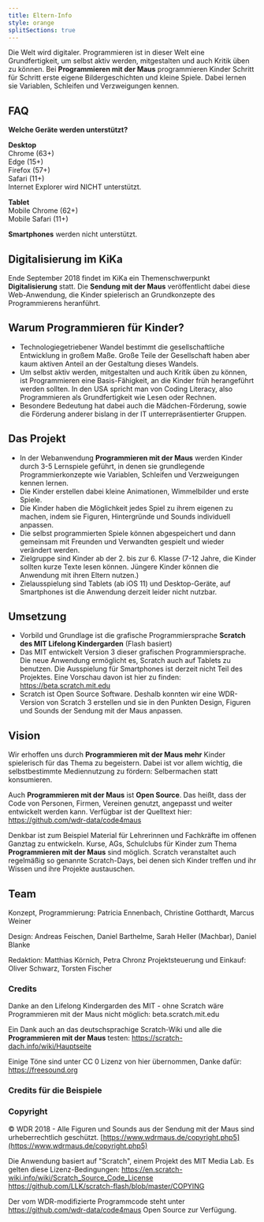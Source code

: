 ```yaml
---
title: Eltern-Info
style: orange
splitSections: true
---
```


Die Welt wird digitaler. Programmieren ist in dieser Welt eine Grundfertigkeit, um selbst aktiv werden, mitgestalten und auch Kritik üben zu können. Bei **Programmieren mit der Maus** programmieren Kinder Schritt für Schritt erste eigene Bildergeschichten und kleine Spiele. Dabei lernen sie Variablen, Schleifen und Verzweigungen kennen.

## FAQ

**Welche Geräte werden unterstützt?**

**Desktop**  
Chrome (63+)  
Edge (15+)  
Firefox (57+)  
Safari (11+)  
Internet Explorer wird NICHT unterstützt.

**Tablet**  
Mobile Chrome (62+)  
Mobile Safari (11+)

**Smartphones** werden nicht unterstützt.

## Digitalisierung im KiKa
Ende September 2018 findet im KiKa ein Themenschwerpunkt **Digitalisierung** statt. Die **Sendung mit der Maus** veröffentlicht dabei diese Web-Anwendung, die Kinder spielerisch an Grundkonzepte des Programmierens heranführt.

## Warum Programmieren für Kinder?
- Technologiegetriebener Wandel bestimmt die gesellschaftliche Entwicklung in großem Maße. Große Teile der Gesellschaft haben aber kaum aktiven Anteil an der Gestaltung dieses Wandels.
- Um selbst aktiv werden, mitgestalten und auch Kritik üben zu können, ist Programmieren eine Basis-Fähigkeit, an die Kinder früh herangeführt werden sollten. In den USA spricht man von Coding Literacy, also Programmieren als Grundfertigkeit wie Lesen oder Rechnen.
- Besondere Bedeutung hat dabei auch die Mädchen-Förderung, sowie die Förderung anderer bislang in der IT unterrepräsentierter Gruppen.

## Das Projekt
- In der Webanwendung **Programmieren mit der Maus** werden Kinder durch 3-5 Lernspiele geführt, in denen sie grundlegende Programmierkonzepte wie Variablen, Schleifen und Verzweigungen kennen lernen.
- Die Kinder erstellen dabei kleine Animationen, Wimmelbilder und erste Spiele.
- Die Kinder haben die Möglichkeit jedes Spiel zu ihrem eigenen zu machen, indem sie Figuren, Hintergründe und Sounds individuell anpassen.
- Die selbst programmierten Spiele können abgespeichert und dann gemeinsam mit Freunden und Verwandten gespielt und wieder verändert werden.
- Zielgruppe sind Kinder ab der 2. bis zur 6. Klasse (7-12 Jahre, die Kinder sollten kurze Texte lesen können. Jüngere Kinder können die Anwendung mit ihren Eltern nutzen.)
- Zielausspielung sind Tablets (ab iOS 11) und Desktop-Geräte, auf Smartphones ist die Anwendung derzeit leider nicht nutzbar.

## Umsetzung
- Vorbild und Grundlage ist die grafische Programmiersprache **Scratch des MIT Lifelong Kindergarden** (Flash basiert)
- Das MIT entwickelt Version 3 dieser grafischen Programmiersprache. Die neue Anwendung ermöglicht es, Scratch auch auf Tablets zu benutzen. Die Ausspielung für Smartphones ist derzeit nicht Teil des Projektes. Eine Vorschau davon ist hier zu finden: https://beta.scratch.mit.edu
- Scratch ist Open Source Software. Deshalb konnten wir eine WDR-Version von Scratch 3 erstellen und sie in den Punkten Design, Figuren und Sounds der Sendung mit der Maus anpassen.

## Vision
Wir erhoffen uns durch **Programmieren mit der Maus mehr** Kinder spielerisch für das Thema zu begeistern. Dabei ist vor allem wichtig, die selbstbestimmte Mediennutzung zu fördern: Selbermachen statt konsumieren.

Auch **Programmieren mit der Maus** ist **Open Source**. Das heißt, dass der Code von Personen, Firmen, Vereinen genutzt, angepasst und weiter entwickelt werden kann. Verfügbar ist der Quelltext hier: https://github.com/wdr-data/code4maus

Denkbar ist zum Beispiel Material für Lehrerinnen und Fachkräfte im offenen Ganztag zu entwickeln. Kurse, AGs, Schulclubs für Kinder zum Thema **Programmieren mit der Maus** sind möglich. Scratch veranstaltet auch regelmäßig so genannte Scratch-Days, bei denen sich Kinder treffen und ihr Wissen und ihre Projekte austauschen.

## Team

Konzept, Programmierung: Patricia Ennenbach, Christine Gotthardt, Marcus Weiner

Design: Andreas Feischen, Daniel Barthelme, Sarah Heller (Machbar), Daniel Blanke

Redaktion: Matthias Körnich, Petra Chronz
Projektsteuerung und Einkauf: Oliver Schwarz, Torsten Fischer

### Credits
Danke an den Lifelong Kindergarden des MIT - ohne Scratch wäre Programmieren mit der Maus nicht möglich: beta.scratch.mit.edu

Ein Dank auch an das deutschsprachige Scratch-Wiki und alle die **Programmieren mit der Maus** testen: https://scratch-dach.info/wiki/Hauptseite

Einige Töne sind unter CC 0 Lizenz von hier übernommen, Danke dafür: https://freesound.org

### Credits für die Beispiele 


### Copyright

© WDR 2018 - Alle Figuren und Sounds aus der Sendung mit der Maus sind urheberrechtlich geschützt. [https://www.wdrmaus.de/copyright.php5](https://www.wdrmaus.de/copyright.php5) 

Die Anwendung basiert auf "Scratch", einem Projekt des MIT Media Lab. 
Es gelten diese Lizenz-Bedingungen: 
https://en.scratch-wiki.info/wiki/Scratch_Source_Code_License
https://github.com/LLK/scratch-flash/blob/master/COPYING

Der vom WDR-modifizierte Programmcode steht unter 
https://github.com/wdr-data/code4maus Open Source zur Verfügung.



